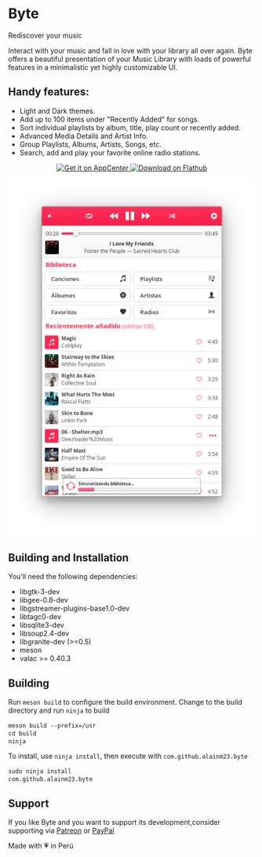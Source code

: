 # Byte
Rediscover your music

Interact with your music and fall in love with your library all over again.
Byte offers a beautiful presentation of your Music Library with loads of powerful features in a minimalistic yet highly customizable UI.

## Handy features:

* Light and Dark themes.
* Add up to 100 items under "Recently Added" for songs.
* Sort individual playlists by album, title, play count or recently added.
* Advanced Media Details and Artist Info.
* Group Playlists, Albums, Artists, Songs, etc.
* Search, add and play your favorite online radio stations.

<p align="center">
  <a href="https://appcenter.elementary.io/com.github.alainm23.byte">
    <img src="https://appcenter.elementary.io/badge.svg" alt="Get it on AppCenter">
  </a>
  <a href="https://flathub.org/apps/details/com.github.alainm23.byte"><img height="50" alt="Download on Flathub" src="https://flathub.org/assets/badges/flathub-badge-en.png"/></a>
</p>

![Byte Screenshot](https://github.com/alainm23/byte/raw/master/data/screenshot/screenshot-01.png)

## Building and Installation

You'll need the following dependencies:
* libgtk-3-dev
* libgee-0.8-dev
* libgstreamer-plugins-base1.0-dev
* libtagc0-dev
* libsqlite3-dev
* libsoup2.4-dev
* libgranite-dev (>=0.5)
* meson
* valac >= 0.40.3

## Building  

Run `meson build` to configure the build environment. Change to the build directory and run `ninja` to build

    meson build --prefix=/usr
    cd build
    ninja

To install, use `ninja install`, then execute with `com.github.alainm23.byte`

    sudo ninja install
    com.github.alainm23.byte

## Support
If you like Byte and you want to support its development,consider supporting via [Patreon](https://www.patreon.com/alainm23) or [PayPal](https://www.paypal.me/alainm23)

Made with 💗 in Perú
